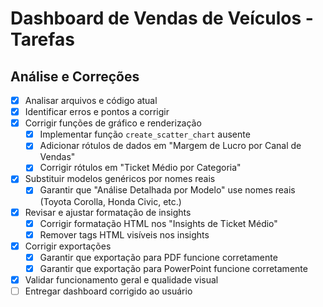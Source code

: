 # Dashboard de Vendas de Veículos - Tarefas

## Análise e Correções

- [x] Analisar arquivos e código atual
- [x] Identificar erros e pontos a corrigir
- [x] Corrigir funções de gráfico e renderização
  - [x] Implementar função `create_scatter_chart` ausente
  - [x] Adicionar rótulos de dados em "Margem de Lucro por Canal de Vendas"
  - [x] Corrigir rótulos em "Ticket Médio por Categoria"
- [x] Substituir modelos genéricos por nomes reais
  - [x] Garantir que "Análise Detalhada por Modelo" use nomes reais (Toyota Corolla, Honda Civic, etc.)
- [x] Revisar e ajustar formatação de insights
  - [x] Corrigir formatação HTML nos "Insights de Ticket Médio"
  - [x] Remover tags HTML visíveis nos insights
- [x] Corrigir exportações
  - [x] Garantir que exportação para PDF funcione corretamente
  - [x] Garantir que exportação para PowerPoint funcione corretamente
- [x] Validar funcionamento geral e qualidade visual
- [ ] Entregar dashboard corrigido ao usuário
